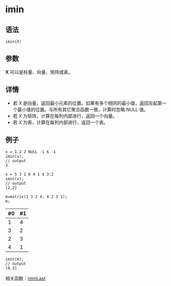 # imin

## 语法

`imin(X)`

## 参数

**X** 可以是标量、向量、矩阵或表。

## 详情

* 若 *X* 是向量，返回最小元素的位置。如果有多个相同的最小值，返回左起第一个最小值的位置。与所有其它聚合函数一致，计算时忽略 NULL
  值。
* 若 *X* 为矩阵，计算在每列内部进行，返回一个向量。
* 若 *X* 为表，计算在每列内部进行，返回一个表。

## 例子

```
x = 1.2 2 NULL -1 6 -1
imin(x);
// output
3

x = 5 3 1 6 4 1 $ 3:2
imin(x);
// output
[2,2]
```

```
m=matrix(1 3 2 4, 4 2 3 1);
m;
```

| #0 | #1 |
| --- | --- |
| 1 | 4 |
| 3 | 2 |
| 2 | 3 |
| 4 | 1 |

```
imin(m);
// output
[0,3]
```

相关函数：[iminLast](iminlast.html)

